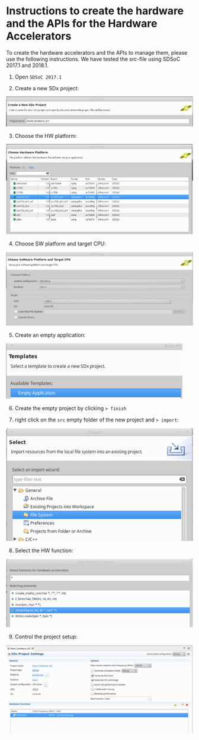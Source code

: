 # Instructions to create the hardware and the APIs for the Hardware Accelerators

To create the hardware accelerators and the APIs to manage them, please use the following instructions. We have tested the src-file using SDSoC 2017.1 and 2018.1.

1. Open `SDSoC 2017.1`

2. Create a new SDx project:

![ ](https://github.com/leos313/DOOM_FPGA/blob/master/images/Screenshot_2020-03-31_21-44-02.png  "Create Project")

3. Choose the HW platform:

![ ](https://github.com/leos313/DOOM_FPGA/blob/master/images/choose_hw_platform.png  "HW Platform")

4. Choose SW platform and target CPU:

![ ](https://github.com/leos313/DOOM_FPGA/blob/master/images/choose_sw_platform.png  "SW Platform")

5. Create an empty application:

![ ](https://github.com/leos313/DOOM_FPGA/blob/master/images/empty_app.png  "Empty app")

6. Create the empty project by clicking `> finish`

7. right click on the `src` empty folder of the new project and `> import`:

![ ](https://github.com/leos313/DOOM_FPGA/blob/master/images/import.png  "import")

8. Select the HW function:

![ ](https://github.com/leos313/DOOM_FPGA/blob/master/images/select_HW_function.png  "hw function")

9. Control the project setup:

![ ](https://github.com/leos313/DOOM_FPGA/blob/master/images/project_setup.png  "setup")


